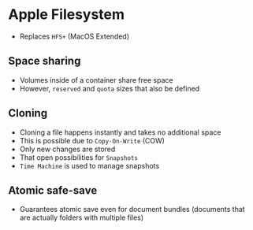 # Apple Filesystem

- Replaces `HFS+` (MacOS Extended)

## Space sharing

- Volumes inside of a container share free space
- However, `reserved` and `quota` sizes that also be defined

## Cloning

- Cloning a file happens instantly and takes no additional space
- This is possible due to `Copy-On-Write` (COW)
- Only new changes are stored
- That open possibilities for `Snapshots`
- `Time Machine` is used to manage snapshots

## Atomic safe-save

- Guarantees atomic save even for document bundles (documents that are actually folders with multiple files)
